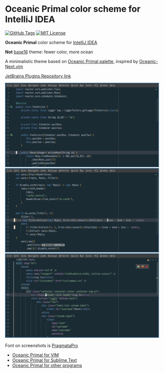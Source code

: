 # Oceanic Primal color scheme for IntelliJ IDEA

[![GitHub Tags](https://img.shields.io/github/v/tag/barlog-m/oceanic-primal-idea?color=0298c3&label=version&style=flat-square)](https://github.com/barlog-m/oceanic-primal-idea/tags)
[![MIT License](https://img.shields.io/badge/license-MIT-0298c3.svg?style=flat-square)](https://opensource.org/licenses/MIT)

<!-- Plugin description -->

**Oceanic Primal** color scheme for [IntelliJ IDEA](https://www.jetbrains.com/idea/)

<!-- Plugin description end -->

**Not** [base16](http://chriskempson.com/projects/base16/) theme: fewer color, more ocean

A minimalistic theme based on [Oceanic Primal palette](https://github.com/oceanic-primal/palette), inspired by [Oceanic-Next.vim](https://github.com/mhartington/oceanic-next)

[JetBrains Plugins Repository link](https://plugins.jetbrains.com/plugin/15141-oceanic-primal-theme)

![Screenshot](screenshot0.png)
![Screenshot](screenshot1.png)
![Screenshot](screenshot2.png)

Font on screenshots is [PragmataPro](https://fsd.it/shop/fonts/pragmatapro/)

-   [Oceanic Primal for VIM](https://github.com/barlog-m/oceanic-primal-vim)
-   [Oceanic Primal for Sublime Text](https://github.com/barlog-m/oceanic-primal-sublime)
-   [Oceanic Primal for other programs](https://github.com/barlog-m/oceanic-primal)
